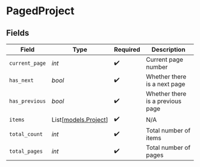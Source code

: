 # PagedProject


## Fields

| Field                                        | Type                                         | Required                                     | Description                                  |
| -------------------------------------------- | -------------------------------------------- | -------------------------------------------- | -------------------------------------------- |
| `current_page`                               | *int*                                        | :heavy_check_mark:                           | Current page number                          |
| `has_next`                                   | *bool*                                       | :heavy_check_mark:                           | Whether there is a next page                 |
| `has_previous`                               | *bool*                                       | :heavy_check_mark:                           | Whether there is a previous page             |
| `items`                                      | List[[models.Project](../models/project.md)] | :heavy_check_mark:                           | N/A                                          |
| `total_count`                                | *int*                                        | :heavy_check_mark:                           | Total number of items                        |
| `total_pages`                                | *int*                                        | :heavy_check_mark:                           | Total number of pages                        |